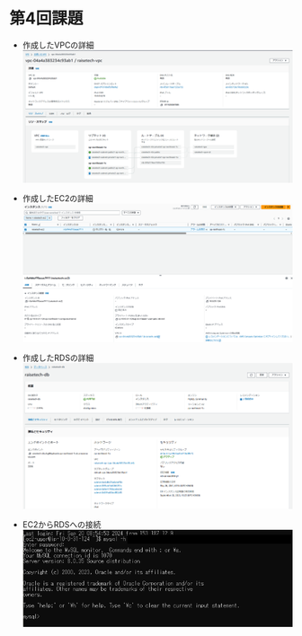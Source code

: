 # 第4回課題

- 作成したVPCの詳細
![](image/image01.png)

- 作成したEC2の詳細
![](image/image02.png)

- 作成したRDSの詳細
![](image/image03.png)

- EC2からRDSへの接続
![](image/image04.png)